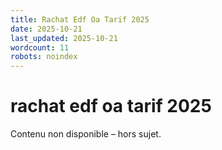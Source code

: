 ```yaml
---
title: Rachat Edf Oa Tarif 2025
date: 2025-10-21
last_updated: 2025-10-21
wordcount: 11
robots: noindex
---
```


# rachat edf oa tarif 2025

Contenu non disponible – hors sujet.